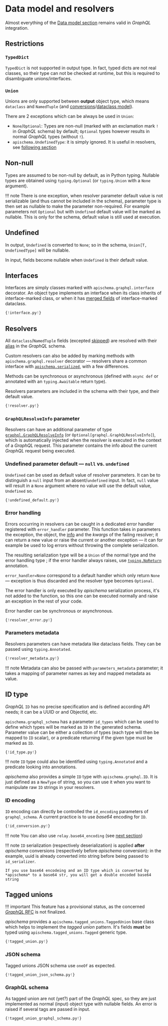 # Data model and resolvers

Almost everything of the [Data model section](../data_model.md) remains valid in *GraphQL* integration.

## Restrictions

### `TypedDict`

`TypedDict` is not supported in output type. In fact, typed dicts are not real classes, so their type can not be checked at runtime, but this is required to disambiguate unions/interfaces.

### `Union`
Unions are only supported between **output** object type, which means `dataclass` and `NamedTuple` (and [conversions](../conversions.md)/[dataclass model](../conversions.md#dataclass-model---automatic-conversion-fromto-dataclass)).

There are 2 exceptions which can be always be used in `Union`:

- `None`/`Optional`: Types are non-null (marked with an exclamation mark `!` in *GraphQL* schema) by default; `Optional` types however results in normal *GraphQL* types (without `!`).
- `apischema.UndefinedType`: it is simply ignored. It is useful in resolvers, see [following section](#undefined_param_default)
 

## Non-null

Types are assumed to be non-null by default, as in Python typing. Nullable types are obtained using `typing.Optional` (or `typing.Union` with a `None` argument).

!!! note
    There is one exception, when resolver parameter default value is not serializable (and thus cannot be included in the schema), parameter type is then set as nullable to make the parameter non-required. For example parameters not `Optional` but with `Undefined` default value will be marked as nullable. This is only for the schema, default value is still used at execution.

## Undefined

In output, `Undefined` is converted to `None`; so in the schema, `Union[T, UndefinedType]` will be nullable.

In input, fields become nullable when `Undefined` is their default value.

## Interfaces

Interfaces are simply classes marked with `apischema.graphql.interface` decorator. An object type implements an interface when its class inherits of interface-marked class, or when it has [merged fields](../data_model.md#composed-dataclasses-merging) of interface-marked dataclass.

```python
{!interface.py!}
```

## Resolvers

All `dataclass`/`NamedTuple` fields (excepted [skipped](../data_model.md#skip-dataclass-field)) are resolved with their [alias](../json_schema.md#field-alias) in the *GraphQL* schema.

Custom resolvers can also be added by marking methods with `apischema.graphql.resolver` decorator — resolvers share a common interface with [`apischema.serialized`](../de_serialization.md#serialized-methodsproperties), with a few differences.

Methods can be synchronous or asynchronous (defined with `async def` or annotated with an `typing.Awaitable` return type).

Resolvers parameters are included in the schema with their type, and their default value.

```python
{!resolver.py!}
```

### `GraphQLResolveInfo` parameter

Resolvers can have an additional parameter of type [`graphql.GraphQLResolveInfo`](https://graphql-core-3.readthedocs.io/en/latest/modules/type.html?highlight=GraphQLResolveInfo#graphql.type.GraphQLResolveInfo) (or `Optional[graphql.GraphQLResolveInfo]`), which is automatically injected when the resolver is executed in the context of a *GraphQL* request. This parameter contains the info about the current *GraphQL* request being executed.

### Undefined parameter default — `null` vs. `undefined`

`Undefined` can be used as default value of resolver parameters. It can be to distinguish a `null` input from an absent/`undefined` input. In fact, `null` value will result in a `None` argument where no value will use the default value, `Undefined` so.

```python
{!undefined_default.py!}
```

### Error handling

Errors occurring in resolvers can be caught in a dedicated error handler registered with `error_handler` parameter. This function takes in parameters the exception, the object, the [info](#graphqlresolveinfo-parameter) and the *kwargs* of the failing resolver; it can return a new value or raise the current or another exception — it can for example be used to log errors without throwing the complete serialization.

The resulting serialization type will be a `Union` of the normal type and the error handling type ; if the error handler always raises, use [`typing.NoReturn`](https://docs.python.org/3/library/typing.html#typing.NoReturn) annotation.

`error_handler=None` correspond to a default handler which only return `None` — exception is thus discarded and the resolver type becomes `Optional`.

The error handler is only executed by *apischema* serialization process, it's not added to the function, so this one can be executed normally and raise an exception in the rest of your code.

Error handler can be synchronous or asynchronous.

```python
{!resolver_error.py!}
```

### Parameters metadata

Resolvers parameters can have metadata like dataclass fields. They can be passed using `typing.Annotated`.

```python
{!resolver_metadata.py!}
```

!!! note
Metadata can also be passed with `parameters_metadata` parameter; it takes a mapping of parameter names as key and mapped metadata as value.


## ID type
*GraphQL* `ID` has no precise specification and is defined according API needs; it can be a UUID or and ObjectId, etc.

`apischema.graphql_schema` has a parameter `id_types` which can be used to define which types will be marked as `ID` in the generated schema. Parameter value can be either a collection of types (each type will then be mapped to `ID` scalar), or a predicate returning if the given type must be marked as `ID`.

```python
{!id_type.py!}
```

!!! note
    `ID` type could also be identified using `typing.Annotated` and a predicate looking into annotations.

*apischema* also provides a simple `ID` type with `apischema.graphql.ID`. It is just defined as a `NewType` of string, so you can use it when you want to manipulate raw `ID` strings in your resolvers.


### ID encoding

`ID` encoding can directly be controlled the `id_encoding` parameters of `graphql_schema`. A current practice is to use *base64* encoding for `ID`.

```python
{!id_conversion.py!}
```

!!! note
    You can also use `relay.base64_encoding` (see [next section](relay.md#id-encoding))

!!! note
    `ID` serialization (respectively deserialization) is applied **after** *apischema* conversions (respectively before *apischema* conversion): in the example, uuid is already converted into string before being passed to `id_serializer`.

    If you use base64 encodeing and an ID type which is converted by *apischema* to a base64 str, you will get a double encoded base64 string

## Tagged unions

!!! important
    This feature has a provisional status, as the concerned [*GraphQL* RFC](https://github.com/graphql/graphql-spec/pull/733) is not finalized.

*apischema* provides a `apischema.tagged_unions.TaggedUnion` base class which helps to implement the *tagged union* pattern.
It's fields **must** be typed using `apischema.tagged_unions.Tagged` generic type.

```python
{!tagged_union.py!}
```

### JSON schema

Tagged unions JSON schema use `oneOf` as expected.

```python
{!tagged_union_json_schema.py!}
```

### GraphQL schema

As tagged union are not (yet?) part of the *GraphQL* spec, so they are just implemented as normal (input) object type with nullable fields. An error is raised if several tags are passed in input.

```python
{!tagged_union_graphql_schema.py!}
```

